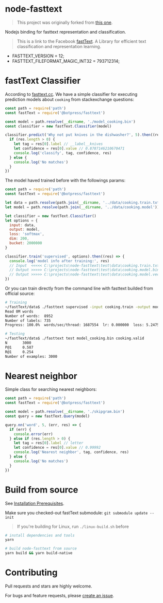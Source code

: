# node-fasttext

> This project was originally forked from [this one](https://github.com/vunb/node-fasttext).

Nodejs binding for fasttext representation and classification.

> This is a link to the Facebook [fastText](https://github.com/facebookresearch/fastText). A Library for efficient text classification and representation learning.

- FASTTEXT_VERSION = 12;
- FASTTEXT_FILEFORMAT_MAGIC_INT32 = 793712314;

# fastText Classifier

According to [fasttext.cc](https://fasttext.cc/docs/en/supervised-tutorial.html). We have a simple classifier for executing prediction models about `cooking` from stackexchange questions:

```js
const path = require('path')
const fastText = require('@botpress/fasttext')

const model = path.resolve(__dirname, './model_cooking.bin')
const classifier = new fastText.Classifier(model)

classifier.predict('Why not put knives in the dishwasher?', 5).then((res) => {
  if (res.length > 0) {
    let tag = res[0].label // __label__knives
    let confidence = res[0].value // 0.8787146210670471
    console.log('classify', tag, confidence, res)
  } else {
    console.log('No matches')
  }
})
```

The model haved trained before with the followings params:

```js
const path = require('path')
const fastText = require('@botpress/fasttext')

let data = path.resolve(path.join(__dirname, '../data/cooking.train.txt'))
let model = path.resolve(path.join(__dirname, '../data/cooking.model'))

let classifier = new fastText.Classifier()
let options = {
  input: data,
  output: model,
  loss: 'softmax',
  dim: 200,
  bucket: 2000000
}

classifier.train('supervised', options).then((res) => {
  console.log('model info after training:', res)
  // Input  <<<<< C:\projects\node-fasttext\test\data\cooking.train.txt
  // Output >>>>> C:\projects\node-fasttext\test\data\cooking.model.bin
  // Output >>>>> C:\projects\node-fasttext\test\data\cooking.model.vec
})
```

Or you can train directly from the command line with fasttext builded from official source:

```bash
# Training
~/fastText/data$ ./fasttext supervised -input cooking.train -output model_cooking -lr 1.0 -epoch 25 -wordNgrams 2 -bucket 200000 -dim 50 -loss hs
Read 0M words
Number of words:  8952
Number of labels: 735
Progress: 100.0%  words/sec/thread: 1687554  lr: 0.000000  loss: 5.247591  eta: 0h0m 4m

# Testing
~/fastText/data$ ./fasttext test model_cooking.bin cooking.valid
N       3000
P@1     0.587
R@1     0.254
Number of examples: 3000
```

# Nearest neighbor

Simple class for searching nearest neighbors:

```js
const path = require('path')
const fastText = require('@botpress/fasttext')

const model = path.resolve(__dirname, './skipgram.bin')
const query = new fastText.Query(model)

query.nn('word', 5, (err, res) => {
  if (err) {
    console.error(err)
  } else if (res.length > 0) {
    let tag = res[0].label // letter
    let confidence = res[0].value // 0.99992
    console.log('Nearest neighbor', tag, confidence, res)
  } else {
    console.log('No matches')
  }
})
```

# Build from source

See [Installation Prerequisites](https://github.com/nodejs/node-gyp#installation).

Make sure you checked-out fastText submodule: `git submodule update --init`

> If you're building for Linux, run `./linux-build.sh` before

```bash
# install dependencies and tools
yarn

# build node-fasttext from source
yarn build && yarn build-native
```

# Contributing

Pull requests and stars are highly welcome.

For bugs and feature requests, please [create an issue](https://github.com/botpress/nlu/issues/new).
